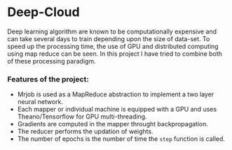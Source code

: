 # Deep-Cloud
Deep learning algorithm are known to be computationally expensive and can take several days to train depending upon the size of data-set. To speed up the processing time, the use of GPU and distributed computing using map reduce can be seen. In this project I have tried to combine both of these processing paradigm. 

### Features of the project:

- Mrjob is used as a MapReduce abstraction to implement a two layer neural network. 
- Each mapper or individual machine is equipped with a GPU and uses Theano/Tensorflow for GPU multi-threading. 
- Gradients are computed in the mapper throught backpropagation.
- The reducer performs the updation of weights.
- The number of epochs is the number of time the `step` function is called.
